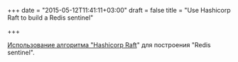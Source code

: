 +++
date = "2015-05-12T11:41:11+03:00"
draft = false
title = "Use Hashicorp Raft to build a Redis sentinel"

+++

<p><a href="https://medium.com/siddontang/use-hashicorp-raft-to-build-a-redis-sentinel-f3aa2e84c91e">Использование алгоритма &quot;Hashicorp Raft</a>&quot;&nbsp;для построения &quot;Redis sentinel&quot;.</p>

